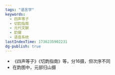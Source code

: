 ```yaml
---
tags: "语言学"
keywords:
  - 四声等子
  - 切韵指南
  - 元代文献
  - 韵摄
  - 语音系统
lastIndexTime: 1736235902231
dg-publish: true
---
```

- 《四声等子》《切韵指南》等，分16摄，但次序不同
- 在韵图中，元部归山摄